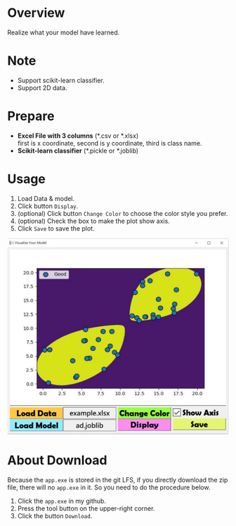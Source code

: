 # Overview
Realize what your model have learned.

# Note
- Support scikit-learn classifier.
- Support 2D data.

# Prepare 
- __Excel File with 3 columns__ (*.csv or *.xlsx)  
  first is x coordinate, second is y coordinate, third is class name. 
- __Scikit-learn classifier__ (*.pickle or *.joblib)
  
# Usage
1. Load Data & model.
2. Click button `Display`.
3. (optional) Click button `Change Color` to choose the color style you prefer.
4. (optional) Check the box to make the plot show axis.
5. Click `Save` to save the plot.  

![__DEMO__](assets/demo.JPG)

# About Download
Because the `app.exe` is stored in the git LFS, if you directly download the zip file, there will no `app.exe` in it. So you need to do the procedure below.

1. Click the `app.exe` in my github.
2. Press the tool button on the upper-right corner.
3. Click the button `Download`.

